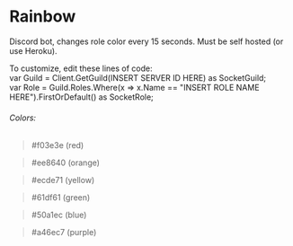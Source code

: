 # Rainbow

Discord bot, changes role color every 15 seconds. Must be self hosted (or use Heroku).

To customize, edit these lines of code: <br />
var Guild = Client.GetGuild(INSERT SERVER ID HERE) as SocketGuild; <br />
var Role = Guild.Roles.Where(x => x.Name == "INSERT ROLE NAME HERE").FirstOrDefault() as SocketRole; <br />


###### Colors:

> #f03e3e (red)

> #ee8640 (orange)

> #ecde71 (yellow)

> #61df61 (green)

> #50a1ec (blue)

> #a46ec7 (purple)
